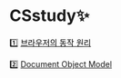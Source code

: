 # CSstudy✨

1️⃣ [<span style="color:#000">브라우저의 동작 원리</span>](https://github.com/marybin99/CSstudy/blob/main/%EB%B8%8C%EB%9D%BC%EC%9A%B0%EC%A0%80%EC%9D%98%20%EB%8F%99%EC%9E%91%20%EC%9B%90%EB%A6%AC.md)
  
2️⃣ [Document Object Model](https://github.com/marybin99/CSstudy/blob/main/Document%20Object%20Model.md)
